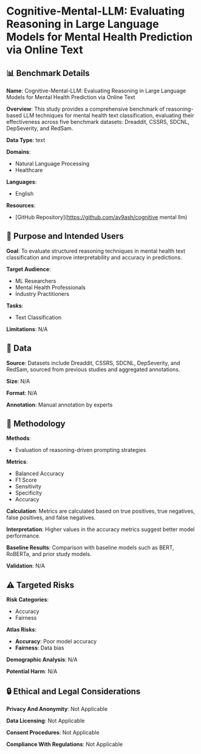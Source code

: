 # Cognitive-Mental-LLM: Evaluating Reasoning in Large Language Models for Mental Health Prediction via Online Text

## 📊 Benchmark Details

**Name**: Cognitive-Mental-LLM: Evaluating Reasoning in Large Language Models for Mental Health Prediction via Online Text

**Overview**: This study provides a comprehensive benchmark of reasoning-based LLM techniques for mental health text classification, evaluating their effectiveness across five benchmark datasets: Dreaddit, CSSRS, SDCNL, DepSeverity, and RedSam.

**Data Type**: text

**Domains**:
- Natural Language Processing
- Healthcare

**Languages**:
- English

**Resources**:
- [GitHub Repository](https://github.com/av9ash/cognitive mental llm)

## 🎯 Purpose and Intended Users

**Goal**: To evaluate structured reasoning techniques in mental health text classification and improve interpretability and accuracy in predictions.

**Target Audience**:
- ML Researchers
- Mental Health Professionals
- Industry Practitioners

**Tasks**:
- Text Classification

**Limitations**: N/A

## 💾 Data

**Source**: Datasets include Dreaddit, CSSRS, SDCNL, DepSeverity, and RedSam, sourced from previous studies and aggregated annotations.

**Size**: N/A

**Format**: N/A

**Annotation**: Manual annotation by experts

## 🔬 Methodology

**Methods**:
- Evaluation of reasoning-driven prompting strategies

**Metrics**:
- Balanced Accuracy
- F1 Score
- Sensitivity
- Specificity
- Accuracy

**Calculation**: Metrics are calculated based on true positives, true negatives, false positives, and false negatives.

**Interpretation**: Higher values in the accuracy metrics suggest better model performance.

**Baseline Results**: Comparison with baseline models such as BERT, RoBERTa, and prior study models.

**Validation**: N/A

## ⚠️ Targeted Risks

**Risk Categories**:
- Accuracy
- Fairness

**Atlas Risks**:
- **Accuracy**: Poor model accuracy
- **Fairness**: Data bias

**Demographic Analysis**: N/A

**Potential Harm**: N/A

## 🔒 Ethical and Legal Considerations

**Privacy And Anonymity**: Not Applicable

**Data Licensing**: Not Applicable

**Consent Procedures**: Not Applicable

**Compliance With Regulations**: Not Applicable
